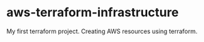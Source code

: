 # aws-terraform-infrastructure
My first terraform project.  Creating AWS resources using terraform.
